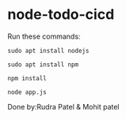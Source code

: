 # node-todo-cicd

Run these commands:


`sudo apt install nodejs`


`sudo apt install npm`


`npm install`

`node app.js`

Done by:Rudra Patel &
Mohit patel
